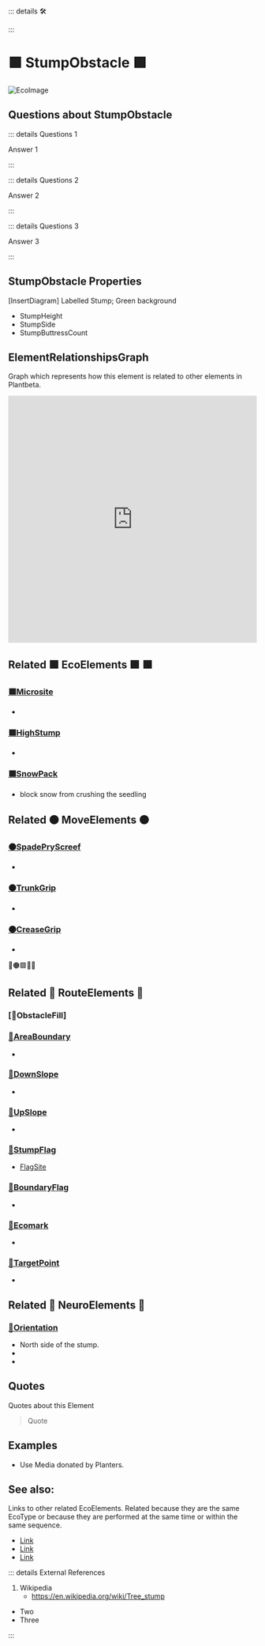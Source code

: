 ::: details 🛠



:::

# 🟩  <eco>StumpObstacle</eco> 🟩

![EcoImage](/Eco/EcoImage.png)

## Questions about StumpObstacle

::: details Questions 1

Answer 1

:::

::: details Questions 2

Answer 2

:::

::: details Questions 3

Answer 3

:::

## StumpObstacle Properties

[InsertDiagram] Labelled Stump; Green background  

- StumpHeight
- StumpSide
- StumpButtressCount




## ElementRelationshipsGraph

Graph which represents how this element is related to other elements in Plantbeta.
<iframe 
    width="100%" 
    height="500" 
    frameborder="0"
    src="https://observablehq.com/embed/@d3/force-directed-graph/2?cells=chart"
></iframe>

## Related 🟩<eco> EcoElements </eco>🟩  🟩

### [🟩Microsite]()

- 

### [🟩HighStump]()

- 

### [🟩SnowPack]() 

- block snow from crushing the seedling


## Related 🟠 <move>MoveElements </move>🟠

### [🟠SpadePryScreef]()

- 

### [🟠TrunkGrip]()

- 

### [🟠CreaseGrip]()

- 


🔺🟠🟩💜🔷
## Related 🔺 <route>RouteElements </route>🔺

### [🔺ObstacleFill]

### [🔺AreaBoundary]()

- 

### [🔺DownSlope]()

- 

### [🔺UpSlope]()

- 

### [🔺StumpFlag]()

- [FlagSite]()

### [🔺BoundaryFlag]() 

- 

### [🔺Ecomark]() 

- 

### [🔺TargetPoint]()

- 


## Related 💜 <neuro>NeuroElements</neuro> 💜

### [💜Orientation]() 
- North side of the stump. 
- 
- 

## Quotes

Quotes about this Element

> Quote

## Examples

- Use Media donated by Planters. 

## See also:

Links to other related EcoElements. Related because they are the same EcoType or because they are performed at the same time or within the same sequence. 

- [Link]()
- [Link]()
- [Link]()

::: details External References

1. Wikipedia
    - https://en.wikipedia.org/wiki/Tree_stump
- Two
- Three

:::



